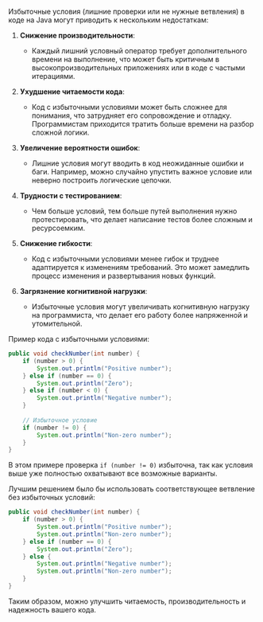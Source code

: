 Избыточные условия (лишние проверки или не нужные ветвления) в коде на Java могут приводить к нескольким недостаткам:

1. **Снижение производительности**:
   - Каждый лишний условный оператор требует дополнительного времени на выполнение, что может быть критичным в высокопроизводительных приложениях или в коде с частыми итерациями.
   
2. **Ухудшение читаемости кода**:
   - Код с избыточными условиями может быть сложнее для понимания, что затрудняет его сопровождение и отладку. Программистам приходится тратить больше времени на разбор сложной логики.

3. **Увеличение вероятности ошибок**:
   - Лишние условия могут вводить в код неожиданные ошибки и баги. Например, можно случайно упустить важное условие или неверно построить логические цепочки.
   
4. **Трудности с тестированием**:
   - Чем больше условий, тем больше путей выполнения нужно протестировать, что делает написание тестов более сложным и ресурсоемким.
   
5. **Снижение гибкости**:
   - Код с избыточными условиями менее гибок и труднее адаптируется к изменениям требований. Это может замедлить процесс изменения и развертывания новых функций.
   
6. **Загрязнение когнитивной нагрузки**:
   - Избыточные условия могут увеличивать когнитивную нагрузку на программиста, что делает его работу более напряженной и утомительной.

Пример кода с избыточными условиями:

```java
public void checkNumber(int number) {
    if (number > 0) {
        System.out.println("Positive number");
    } else if (number == 0) {
        System.out.println("Zero");
    } else if (number < 0) {
        System.out.println("Negative number");
    }
    
    // Избыточное условие
    if (number != 0) {
        System.out.println("Non-zero number");
    }
}
```

В этом примере проверка `if (number != 0)` избыточна, так как условия выше уже полностью охватывают все возможные варианты.

Лучшим решением было бы использовать соответствующее ветвление без избыточных условий:

```java
public void checkNumber(int number) {
    if (number > 0) {
        System.out.println("Positive number");
        System.out.println("Non-zero number");
    } else if (number == 0) {
        System.out.println("Zero");
    } else {
        System.out.println("Negative number");
        System.out.println("Non-zero number");
    }
}
```

Таким образом, можно улучшить читаемость, производительность и надежность вашего кода.